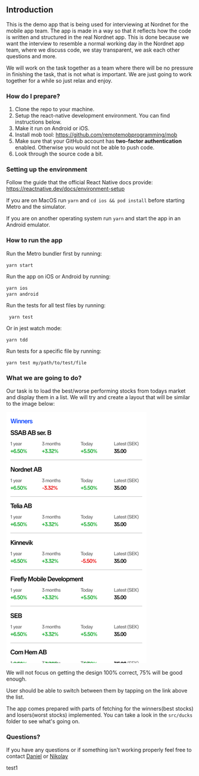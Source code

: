 ## Introduction

This is the demo app that is being used for interviewing at Nordnet for the mobile app team. The app is made in a way so that it reflects how the code is written and structured in the real Nordnet app. This is done because we want the interview to resemble a normal working day in the Nordnet app team, where we discuss code, we stay transparent, we ask each other questions and more.

We will work on the task together as a team where there will be no pressure in finishing the task, that is not what is important. We are just going to work together for a while so just relax and enjoy.

### How do I prepare?

1. Clone the repo to your machine.
2. Setup the react-native development environment. You can find instructions below.
3. Make it run on Android or iOS.
4. Install mob tool: https://github.com/remotemobprogramming/mob
5. Make sure that your GitHub account has **two-factor authentication** enabled. Otherwise you would not be able to push code.
6. Look through the source code a bit.

### Setting up the environment

Follow the guide that the official React Native docs provide: https://reactnative.dev/docs/environment-setup

If you are on MacOS run `yarn` and `cd ios && pod install` before starting Metro and the simulator.

If you are on another operating system run `yarn` and start the app in an Android emulator.

### How to run the app

Run the Metro bundler first by running:

```
yarn start
```

Run the app on iOS or Android by running:

```
yarn ios
yarn android
```

Run the tests for all test files by running:

```
 yarn test
```

Or in jest watch mode:

```
yarn tdd
```

Run tests for a specific file by running:

```
yarn test my/path/to/test/file
```

### What we are going to do?

Our task is to load the best/worse performing stocks from todays market and display them in a list. We will try and create a layout that will be similar to the image below:

![list of winners](./readme_resources/list_view.png)

We will not focus on getting the design 100% correct, 75% will be good enough.

User should be able to switch between them by tapping on the link above the list.

The app comes prepared with parts of fetching for the winners(best stocks) and losers(worst stocks) implemented. You can take a look in the `src/ducks` folder to see what's going on.

### Questions?

If you have any questions or if something isn't working properly feel free to contact [Daniel](daniel.sjostrom@nordnet.se) or [Nikolay](nikolay.demyankov@nordnet.se)

test1
